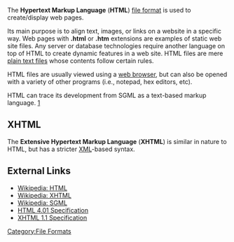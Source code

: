 The **Hypertext Markup Language** (**HTML**) [file
format](file_format "wikilink") is used to create/display web pages.

Its main purpose is to align text, images, or links on a website in a
specific way. Web pages with **.html** or **.htm** extensions are
examples of static web site files. Any server or database technologies
require another language on top of HTML to create dynamic features in a
web site. HTML files are mere [plain text files](TXT "wikilink") whose
contents follow certain rules.

HTML files are usually viewed using a [web
browser](Web_Browser "wikilink"), but can also be opened with a variety
of other programs (i.e., notepad, hex editors, etc).

HTML can trace its development from SGML as a text-based markup
language. [1](http://en.wikipedia.org/wiki/SGML)

## XHTML

The **Extensive Hypertext Markup Language** (**XHTML**) is similar in
nature to HTML, but has a stricter [XML](XML "wikilink")-based syntax.

## External Links

- [Wikipedia: HTML](http://en.wikipedia.org/wiki/Html)
- [Wikipedia: XHTML](http://en.wikipedia.org/wiki/Xhtml)
- [Wikipedia: SGML](http://en.wikipedia.org/wiki/SGML)
- [HTML 4.01 Specification](http://www.w3.org/TR/html401/)
- [XHTML 1.1 Specification](http://www.w3.org/TR/xhtml11/)

[Category:File Formats](Category:File_Formats "wikilink")